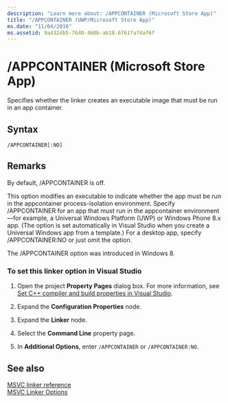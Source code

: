 ```yaml
---
description: "Learn more about: /APPCONTAINER (Microsoft Store App)"
title: "/APPCONTAINER (UWP/Microsoft Store App)"
ms.date: "11/04/2016"
ms.assetid: 9a432db5-7640-460b-ab18-6f61fa7daf6f
---
```

# /APPCONTAINER (Microsoft Store App)

Specifies whether the linker creates an executable image that must be run in an app container.

## Syntax

```
/APPCONTAINER[:NO]
```

## Remarks

By default, /APPCONTAINER is off.

This option modifies an executable to indicate whether the app must be run in the appcontainer process-isolation environment. Specify /APPCONTAINER for an app that must run in the appcontainer environment—for example, a Universal Windows Platform (UWP) or Windows Phone 8.x app. (The option is set automatically in Visual Studio when you create a Universal Windows app from a template.) For a desktop app, specify /APPCONTAINER:NO or just omit the option.

The /APPCONTAINER option was introduced in Windows 8.

### To set this linker option in Visual Studio

1. Open the project **Property Pages** dialog box. For more information, see [Set C++ compiler and build properties in Visual Studio](../working-with-project-properties.md).

1. Expand the **Configuration Properties** node.

1. Expand the **Linker** node.

1. Select the **Command Line** property page.

1. In **Additional Options**, enter `/APPCONTAINER` or `/APPCONTAINER:NO`.

## See also

[MSVC linker reference](linking.md)<br/>
[MSVC Linker Options](linker-options.md)

